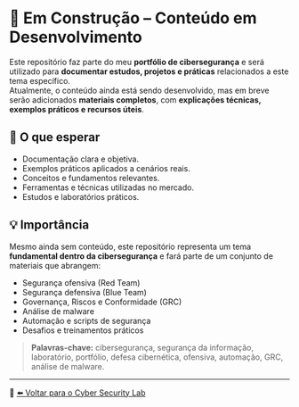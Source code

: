 # 🚧 Em Construção – Conteúdo em Desenvolvimento

Este repositório faz parte do meu **portfólio de cibersegurança** e será utilizado para **documentar estudos, projetos e práticas** relacionados a este tema específico.  
Atualmente, o conteúdo ainda está sendo desenvolvido, mas em breve serão adicionados **materiais completos**, com **explicações técnicas, exemplos práticos e recursos úteis**.

## 🎯 O que esperar
- Documentação clara e objetiva.
- Exemplos práticos aplicados a cenários reais.
- Conceitos e fundamentos relevantes.
- Ferramentas e técnicas utilizadas no mercado.
- Estudos e laboratórios práticos.

## 💡 Importância
Mesmo ainda sem conteúdo, este repositório representa um tema **fundamental dentro da cibersegurança** e fará parte de um conjunto de materiais que abrangem:
- Segurança ofensiva (Red Team)
- Segurança defensiva (Blue Team)
- Governança, Riscos e Conformidade (GRC)
- Análise de malware
- Automação e scripts de segurança
- Desafios e treinamentos práticos

> **Palavras-chave:** cibersegurança, segurança da informação, laboratório, portfólio, defesa cibernética, ofensiva, automação, GRC, análise de malware.

---

🔗 [⬅️ Voltar para o Cyber Security Lab](https://github.com/DarwinSecc/cyber-security-lab)
